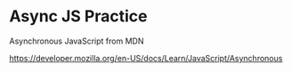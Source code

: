 # Async JS Practice

Asynchronous JavaScript from MDN

https://developer.mozilla.org/en-US/docs/Learn/JavaScript/Asynchronous